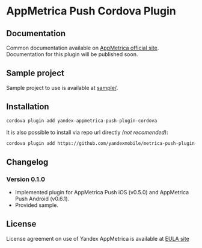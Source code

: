 # AppMetrica Push Cordova Plugin

## Documentation
Common documentation available on [AppMetrica official site][DOCUMENTATION].
Documentation for this plugin will be published soon.

## Sample project
Sample project to use is available at [sample/][GitHubSAMPLE].

## Installation
```bash
cordova plugin add yandex-appmetrica-push-plugin-cordova
```

It is also possible to install via repo url directly *(not recomended)*:
```bash
cordova plugin add https://github.com/yandexmobile/metrica-push-plugin-cordova.git
```

## Changelog

### Version 0.1.0
* Implemented plugin for AppMetrica Push iOS (v0.5.0) and AppMetrica Push Android (v0.6.1).
* Provided sample.

## License
License agreement on use of Yandex AppMetrica is available at [EULA site][LICENSE]


[LICENSE]: https://yandex.com/legal/appmetrica_sdk_agreement/ "Yandex AppMetrica agreement"
[DOCUMENTATION]: https://tech.yandex.com/appmetrica/doc/mobile-sdk-dg/concepts/about-docpage/ "Yandex AppMetrica documentation"
[GitHubSAMPLE]: https://github.com/yandexmobile/metrica-push-plugin-cordova/tree/master/sample "Sample from reository"

